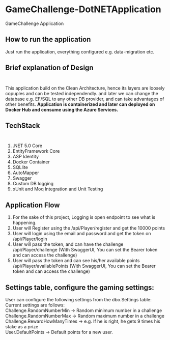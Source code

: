 # GameChallenge-DotNETApplication

GameChallenge Application

## How to run the application
Just run the application, everything configured e.g. data-migration etc.

## Brief explanation of Design <br><br>
This application build on the Clean Architecture, hence its layers are loosely copuples and can be tested independendly. 
and later we can change the database e.g. EF/SQL to any other DB provider, and can take advantages of other benefits.
**Application is containerized and later can deployed on Docker Hub and consume using the Azure Services.**


## TechStack <br><br>
1. .NET 5.0 Core
2. EntityFramework Core
3. ASP Identity
4. Docker Container
5. SQLlite
6. AutoMapper
7. Swagger
8. Custom DB logging
9. xUnit and Moq Integration and Unit Testing

## Application Flow
1. For the sake of this project, Logging is open endpoint to see what is happening.
1. User will Register using the /api/Player/register and get the 10000 points<br>
2. User will login using the email and password and get the token on /api/Player/login <br>
3. User will pass the token, and can have the challenge /api/Player/challenge (With SwaggerUI, You can set the Bearer token and can access the challenge)
4. User will pass the token and can see his/her available points /api/Player/availablePoints  (With SwaggerUI, You can set the Bearer token and can access the challenge)

## Settings table, configure the gaming settings:
User can configure the following settings from the dbo.Settings table: Current settings are follows:<br>
Challenge.RandomNumberMin -> Random minimum number in a challenge<br>
Challenge.RandomNumberMax -> Random maximum number in a challenge<br>
Challenge.RewardHowManyTimes -> e.g. If he is right, he gets 9 times his stake as a prize<br>
User.DefaultPoints -> Default points for a new user.<br>

